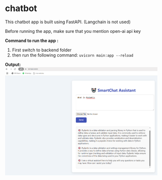 # chatbot

This chatbot app is built using FastAPI.
(Langchain is not used)

Before running the app, make sure that you mention open-ai api key

**Command to run the app :**
1. First switch to backend folder
2. then run the following command:
`uvicorn main:app --reload`

**Output:**
![Output Screenshot](Output_Screenshot.PNG)
